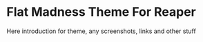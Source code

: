 # Flat Madness Theme For Reaper

Here introduction for theme, any screenshots, links and other stuff